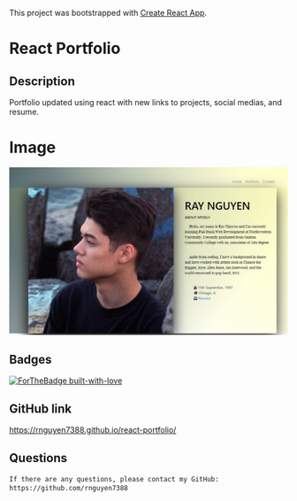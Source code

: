 This project was bootstrapped with [Create React App](https://github.com/facebook/create-react-app).
# React Portfolio
## Description
   Portfolio updated using react with new links to projects, social medias, and resume.

# Image
![](public/images/portfolio.jpg)


## Badges
[![ForTheBadge built-with-love](http://ForTheBadge.com/images/badges/built-with-love.svg)](https://GitHub.com/Naereen/)

## GitHub link
   https://rnguyen7388.github.io/react-portfolio/
## Questions
    If there are any questions, please contact my GitHub: https://github.com/rnguyen7388
